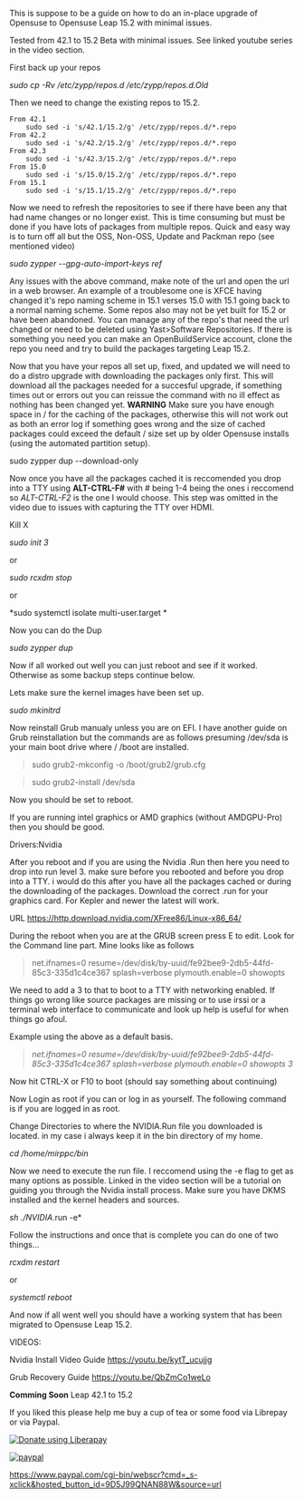 This is suppose to be a guide on how to do an in-place upgrade of Opensuse to Opensuse Leap 15.2 with minimal issues.

Tested from 42.1 to 15.2 Beta with minimal issues.  See linked youtube series in the video section.


First back up your repos

*sudo cp -Rv /etc/zypp/repos.d /etc/zypp/repos.d.Old*

Then we need to change the existing repos to 15.2.  

    From 42.1
        sudo sed -i 's/42.1/15.2/g' /etc/zypp/repos.d/*.repo
    From 42.2
        sudo sed -i 's/42.2/15.2/g' /etc/zypp/repos.d/*.repo
    From 42.3
        sudo sed -i 's/42.3/15.2/g' /etc/zypp/repos.d/*.repo
    From 15.0
        sudo sed -i 's/15.0/15.2/g' /etc/zypp/repos.d/*.repo
    From 15.1
        sudo sed -i 's/15.1/15.2/g' /etc/zypp/repos.d/*.repo

Now we need to refresh the repositories to see if there have been any that had name changes or no longer exist.  This is time consuming but must be done if you have lots of packages from multiple repos.  Quick and easy way is to turn off all but the OSS, Non-OSS, Update and Packman repo (see mentioned video)

*sudo zypper --gpg-auto-import-keys ref*

Any issues with the above command, make note of the url and open the url in a web browser.  An example of a troublesome one is XFCE having changed it's repo naming scheme in 15.1 verses 15.0 with 15.1 going back to a normal naming scheme.  Some repos also may not be yet built for 15.2 or have been abandoned.  You can manage any of the repo's that need the url changed or need to be deleted using Yast>Software Repositories.  If there is something you need you can make an OpenBuildService account, clone the repo you need and try to build the packages targeting Leap 15.2.

Now that you have your repos all set up, fixed, and updated we will need to do a distro upgrade with downloading the packages only first.  This will download all the packages  needed for a succesful upgrade, if something times out or errors out you can reissue the command with no ill effect as nothing has been changed yet.  **WARNING** Make sure you have enough space in / for the caching of the packages, otherwise this will not work out as both an error log if something goes wrong and the size of cached packages could exceed the default / size set up by older Opensuse installs (using the automated partition setup).

sudo zypper dup --download-only

Now once you have all the packages cached it is reccomended you drop into a TTY using **ALT-CTRL-F#** with # being 1-4 being the ones i reccomend so *ALT-CTRL-F2* is the one I would choose.  This step was omitted in the video due to issues with capturing the TTY over HDMI.

Kill X

*sudo init 3*

or

*sudo rcxdm stop*

or 

*sudo systemctl isolate multi-user.target *

Now you can do the Dup

*sudo zypper dup*

Now if all worked out well you can just reboot and see if it worked.  Otherwise as some backup steps continue below.



Lets make sure the kernel images have been set up.

*sudo mkinitrd*

Now reinstall Grub manualy unless you are on EFI.  I have another guide on Grub reinstallation but the commands are as follows presuming /dev/sda is your main boot drive where / /boot are installed.

>sudo grub2-mkconfig -o /boot/grub2/grub.cfg

>sudo grub2-install /dev/sda

Now you should be set to reboot.  

If you are running intel graphics or AMD graphics (without AMDGPU-Pro) then you should be good.  

Drivers:Nvidia

After you reboot and if you are using the Nvidia .Run then here you need to drop into run level 3.  make sure before you rebooted and before you drop into a TTY.  i would do this after you have all the packages cached or during the downloading of the packages.  Download the correct .run for your graphics card.  For Kepler and newer the latest will work.

URL
https://http.download.nvidia.com/XFree86/Linux-x86_64/

During the reboot when you are at the GRUB screen press E to edit.  Look for the Command line part.  Mine looks like as follows

>net.ifnames=0 resume=/dev/disk/by-uuid/fe92bee9-2db5-44fd-85c3-335d1c4ce367 splash=verbose plymouth.enable=0 showopts

We need to add a 3 to that to boot to a TTY with networking enabled.  If things go wrong like source packages are missing or to use irssi or a terminal web interface to communicate and look up help is useful for when things go afoul.

Example using the above as a default basis.

>*net.ifnames=0 resume=/dev/disk/by-uuid/fe92bee9-2db5-44fd-85c3-335d1c4ce367 splash=verbose plymouth.enable=0 showopts 3*

Now hit CTRL-X or F10 to boot (should say something about continuing)

Now Login as root if you can or log in as yourself.  The following command is if you are logged in as root.

Change Directories to where the NVIDIA.Run file you downloaded is located.  in my case i always keep it in the bin directory of my home.

*cd /home/mirppc/bin*

Now we need to execute the run file.  I reccomend using the -e flag to get as many options as possible.  Linked in the video section will be a tutorial on guiding you through the Nvidia install process. Make sure you have DKMS installed and the kernel headers and sources.

*sh ./NVIDIA*.run -e*

Follow the instructions and once that is complete you can do one of two things...

*rcxdm restart*

or

*systemctl reboot*

And now if all went well you should have a working system that has been migrated to Opensuse Leap 15.2.


VIDEOS:

Nvidia Install Video Guide https://youtu.be/kytT_ucujjg

Grub Recovery Guide https://youtu.be/QbZmCo1weLo

**Comming Soon** Leap 42.1 to 15.2

If you liked this please help me buy a cup of tea or some food via Librepay or via Paypal.


<noscript><a href="https://liberapay.com/Mir/donate"><img alt="Donate using Liberapay" src="https://liberapay.com/assets/widgets/donate.svg"></a></noscript>

[![paypal](https://www.paypalobjects.com/en_US/i/btn/btn_donateCC_LG.gif)](https://www.paypal.com/cgi-bin/webscr?cmd=_s-xclick&hosted_button_id=9D5J99QNAN88W)


https://www.paypal.com/cgi-bin/webscr?cmd=_s-xclick&hosted_button_id=9D5J99QNAN88W&source=url
